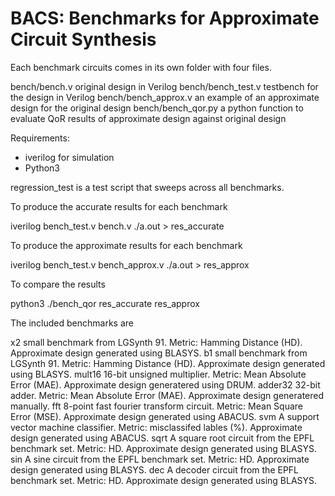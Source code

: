 # BACS: Benchmarks for Approximate Circuit Synthesis

Each benchmark circuits comes in its own folder with four files.

bench/bench.v           original design in Verilog
bench/bench_test.v      testbench for the design in Verilog
bench/bench_approx.v    an example of an approximate design for the original design
bench/bench_qor.py      a python function to evaluate QoR results of approximate design against original design

Requirements:
- iverilog for simulation
- Python3

regression_test is a test script that sweeps across all benchmarks.

To produce the accurate results for each benchmark

iverilog bench_test.v bench.v
./a.out > res_accurate

To produce the approximate results for each benchmark

iverilog bench_test.v bench_approx.v
./a.out > res_approx

To compare the results

python3 ./bench_qor res_accurate res_approx

The included benchmarks are

x2      small benchmark from LGSynth 91. Metric: Hamming Distance (HD). Approximate design generated using BLASYS.
b1      small benchmark from LGSynth 91. Metric: Hamming Distance (HD). Approximate design generated using BLASYS.
mult16  16-bit unsigned multiplier. Metric: Mean Absolute Error (MAE). Approximate design generatered using DRUM.
adder32 32-bit adder. Metric: Mean Absolute Error (MAE). Approximate design generatered manually.
fft     8-point fast fourier transform circuit. Metric: Mean Square Error (MSE). Approximate design generated using ABACUS.
svm     A support vector machine classifier. Metric: misclassifed lables (%). Approximate design generated using ABACUS.
sqrt    A square root circuit from the EPFL benchmark set. Metric: HD. Approximate design generated using BLASYS.
sin     A sine circuit from the EPFL benchmark set. Metric: HD. Approximate design generated using BLASYS.
dec     A decoder circuit from the EPFL benchmark set. Metric: HD. Approximate design generated using BLASYS.

